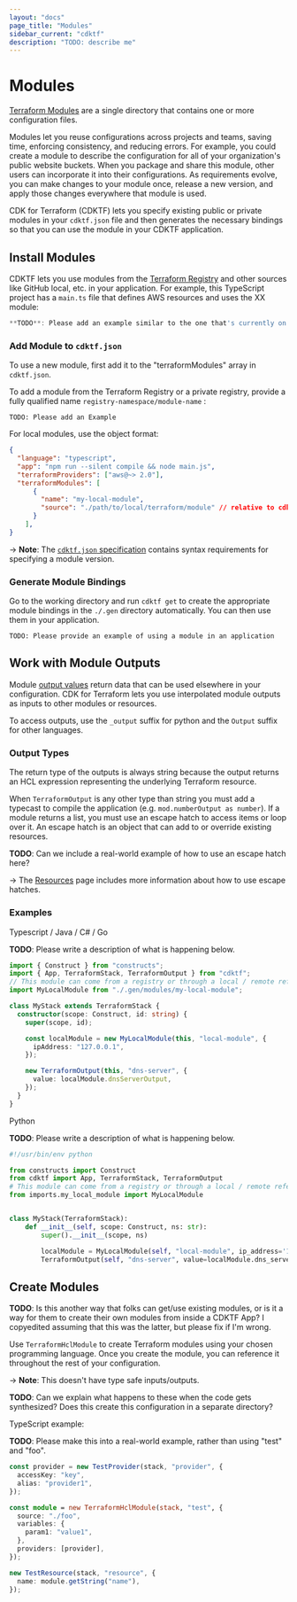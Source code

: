 ```yaml
---
layout: "docs"
page_title: "Modules"
sidebar_current: "cdktf"
description: "TODO: describe me"
---
```


# Modules

[Terraform Modules](https://www.terraform.io/docs/language/modules/index.html) are a single directory that contains one or more configuration files.

Modules let you reuse configurations across projects and teams, saving time, enforcing consistency, and reducing errors. For example, you could create a module to describe the configuration for all of your organization's public website buckets. When you package and share this module, other users can incorporate it into their configurations. As requirements evolve, you can make changes to your module once, release a new version, and apply those changes everywhere that module is used.

CDK for Terraform (CDKTF) lets you specify existing public or private modules in your `cdktf.json` file and then generates the necessary bindings so that you can use the module in your CDKTF application.

## Install Modules

CDKTF lets you use modules from the [Terraform Registry](https://registry.terraform.io/) and other sources like GitHub local, etc. in your application. For example, this TypeScript project has a `main.ts` file that defines AWS resources and uses the XX module:

```typescript
**TODO**: Please add an example similar to the one that's currently on the providers.html page
```

### Add Module to `cdktf.json`

To use a new module, first add it to the "terraformModules" array in `cdktf.json`.

To add a module from the Terraform Registry or a private registry, provide a fully qualified name `registry-namespace/module-name` :

```
TODO: Please add an Example
```

For local modules, use the object format:

```json
{
  "language": "typescript",
  "app": "npm run --silent compile && node main.js",
  "terraformProviders": ["aws@~> 2.0"],
  "terraformModules": [
      {
        "name": "my-local-module",
        "source": "./path/to/local/terraform/module" // relative to cdktf.json file
      }
    ],
}
```

-> **Note**: The [`cdktf.json` specification](../../../cdktf/cli-reference/configuration.html) contains syntax requirements for specifying a module version.


### Generate Module Bindings

Go to the working directory and run `cdktf get` to create the appropriate module bindings in the `./.gen` directory automatically. You can then use them in your application.

```
TODO: Please provide an example of using a module in an application
```



## Work with Module Outputs

Module [output values](/fundamentals/outputs.html) return data that can be used elsewhere in your configuration. CDK
for Terraform lets you use interpolated module outputs as inputs to other modules or resources.

To access outputs, use the `_output` suffix for python and the `Output` suffix for other languages.

### Output Types

The return type of the outputs is always string because the output returns an HCL expression representing the underlying Terraform resource.

When `TerraformOutput` is any other type than string you must add a typecast to compile the application (e.g. `mod.numberOutput as number`). If a module returns a list, you must use an escape hatch to access items or loop over it. An escape hatch is an object that can add to or override existing resources.

**TODO**: Can we include a real-world example of how to use an escape hatch here?

-> The [Resources](/docs/cdktf/concepts/fundamentals/resources.html) page includes more information about how to use escape hatches.

### Examples

Typescript / Java / C# / Go

**TODO**: Please write a description of what is happening below.

```typescript
import { Construct } from "constructs";
import { App, TerraformStack, TerraformOutput } from "cdktf";
// This module can come from a registry or through a local / remote reference
import MyLocalModule from "./.gen/modules/my-local-module";

class MyStack extends TerraformStack {
  constructor(scope: Construct, id: string) {
    super(scope, id);

    const localModule = new MyLocalModule(this, "local-module", {
      ipAddress: "127.0.0.1",
    });

    new TerraformOutput(this, "dns-server", {
      value: localModule.dnsServerOutput,
    });
  }
}
```

Python

**TODO**: Please write a description of what is happening below.

```python
#!/usr/bin/env python

from constructs import Construct
from cdktf import App, TerraformStack, TerraformOutput
# This module can come from a registry or through a local / remote reference
from imports.my_local_module import MyLocalModule


class MyStack(TerraformStack):
    def __init__(self, scope: Construct, ns: str):
        super().__init__(scope, ns)

        localModule = MyLocalModule(self, "local-module", ip_address='127.0.0.1')
        TerraformOutput(self, "dns-server", value=localModule.dns_server_output)
```


## Create Modules

**TODO**: Is this another way that folks can get/use existing modules, or is it a way for them to create their own modules from inside a CDKTF App? I copyedited assuming that this was the latter, but please fix if I'm wrong.

Use `TerraformHclModule` to create Terraform modules using your chosen programming language. Once you create the module, you can reference it throughout the rest of your configuration.

-> **Note**: This doesn't have type safe inputs/outputs.


**TODO**: Can we explain what happens to these when the code gets synthesized? Does this create this configuration in a separate directory?


TypeScript example:

**TODO**: Please make this into a real-world example, rather than using "test" and "foo".

```typescript
const provider = new TestProvider(stack, "provider", {
  accessKey: "key",
  alias: "provider1",
});

const module = new TerraformHclModule(stack, "test", {
  source: "./foo",
  variables: {
    param1: "value1",
  },
  providers: [provider],
});

new TestResource(stack, "resource", {
  name: module.getString("name"),
});
```